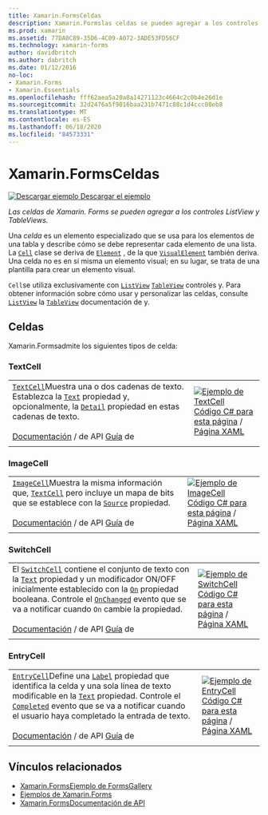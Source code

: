 ```yaml
---
title: Xamarin.FormsCeldas
description: Xamarin.Formslas celdas se pueden agregar a los controles ListView y TableViews. En este artículo se enumeran las celdas incluidas en Xamarin.Forms .
ms.prod: xamarin
ms.assetid: 77DA0C89-35D6-4C09-A072-3ADE53FD56CF
ms.technology: xamarin-forms
author: davidbritch
ms.author: dabritch
ms.date: 01/12/2016
no-loc:
- Xamarin.Forms
- Xamarin.Essentials
ms.openlocfilehash: fff62aea5a20a8a14271123c4664c2c0b4e26d1e
ms.sourcegitcommit: 32d2476a5f9016baa231b7471c88c1d4ccc08eb8
ms.translationtype: MT
ms.contentlocale: es-ES
ms.lasthandoff: 06/18/2020
ms.locfileid: "84573331"
---
```

# <a name="xamarinforms-cells"></a>Xamarin.FormsCeldas

[![Descargar ejemplo](~/media/shared/download.png) Descargar el ejemplo](https://docs.microsoft.com/samples/xamarin/xamarin-forms-samples/formsgallery)

_Las celdas de Xamarin. Forms se pueden agregar a los controles ListView y TableViews._

Una *celda* es un elemento especializado que se usa para los elementos de una tabla y describe cómo se debe representar cada elemento de una lista. La [`Cell`](xref:Xamarin.Forms.Cell) clase se deriva de [`Element`](xref:Xamarin.Forms.Element) , de la que [`VisualElement`](xref:Xamarin.Forms.Element) también deriva. Una celda no es en sí misma un elemento visual; en su lugar, se trata de una plantilla para crear un elemento visual.

`Cell`se utiliza exclusivamente con [`ListView`](views.md#listview) [`TableView`](views.md#tableview) controles y. Para obtener información sobre cómo usar y personalizar las celdas, consulte [`ListView`](~/xamarin-forms/user-interface/listview/index.md) la [`TableView`](~/xamarin-forms/user-interface/tableview.md) documentación de y.

## <a name="cells"></a>Celdas

Xamarin.Formsadmite los siguientes tipos de celda:

### <a name="textcell"></a>TextCell

|     |     |
| --- | --- |
| [`TextCell`](xref:Xamarin.Forms.TextCell)Muestra una o dos cadenas de texto. Establezca la [`Text`](xref:Xamarin.Forms.TextCell.Text) propiedad y, opcionalmente, la [`Detail`](xref:Xamarin.Forms.TextCell.Detail) propiedad en estas cadenas de texto.<br /><br />[Documentación](xref:Xamarin.Forms.TextCell)  /  de API [Guía](~/xamarin-forms/user-interface/listview/customizing-cell-appearance.md#textcell) de | [![Ejemplo de TextCell](cells-images/TextCell.png "Ejemplo de TextCell")](cells-images/TextCell-Large.png#lightbox "Ejemplo de TextCell")<br />[Código C# para esta página](https://github.com/xamarin/xamarin-forms-samples/blob/master/FormsGallery/FormsGallery/FormsGallery/CodeExamples/TextCellDemoPage.cs)  /  [Página XAML](https://github.com/xamarin/xamarin-forms-samples/blob/master/FormsGallery/FormsGallery/FormsGallery/XamlExamples/TextCellDemoPage.xaml) |
|     |     |

### <a name="imagecell"></a>ImageCell

|     |     |
| --- | --- |
| [`ImageCell`](xref:Xamarin.Forms.ImageCell)Muestra la misma información que, [`TextCell`](#textcell) pero incluye un mapa de bits que se establece con la [`Source`](xref:Xamarin.Forms.Image.Source) propiedad.<br /><br />[Documentación](xref:Xamarin.Forms.ImageCell)  /  de API [Guía](~/xamarin-forms/user-interface/listview/customizing-cell-appearance.md#imagecell) de | [![Ejemplo de ImageCell](cells-images/ImageCell.png "Ejemplo de ImageCell")](cells-images/ImageCell-Large.png#lightbox "Ejemplo de ImageCell")<br />[Código C# para esta página](https://github.com/xamarin/xamarin-forms-samples/blob/master/FormsGallery/FormsGallery/FormsGallery/CodeExamples/ImageCellDemoPage.cs)  /  [Página XAML](https://github.com/xamarin/xamarin-forms-samples/blob/master/FormsGallery/FormsGallery/FormsGallery/XamlExamples/ImageCellDemoPage.xaml) |
|     |     |

### <a name="switchcell"></a>SwitchCell

|     |     |
| --- | --- |
| El [`SwitchCell`](xref:Xamarin.Forms.SwitchCell) contiene el conjunto de texto con la [`Text`](xref:Xamarin.Forms.SwitchCell.Text) propiedad y un modificador ON/OFF inicialmente establecido con la [`On`](xref:Xamarin.Forms.SwitchCell.On) propiedad booleana. Controle el [`OnChanged`](xref:Xamarin.Forms.SwitchCell.OnChanged) evento que se va a notificar cuando `On` cambie la propiedad.<br /><br />[Documentación](xref:Xamarin.Forms.SwitchCell)  /  de API [Guía](~/xamarin-forms/user-interface/tableview.md#switchcell) de | [![Ejemplo de SwitchCell](cells-images/SwitchCell.png "Ejemplo de SwitchCell")](cells-images/SwitchCell-Large.png#lightbox "Ejemplo de SwitchCell")<br />[Código C# para esta página](https://github.com/xamarin/xamarin-forms-samples/blob/master/FormsGallery/FormsGallery/FormsGallery/CodeExamples/SwitchCellDemoPage.cs)  /  [Página XAML](https://github.com/xamarin/xamarin-forms-samples/blob/master/FormsGallery/FormsGallery/FormsGallery/XamlExamples/SwitchCellDemoPage.xaml) |
|     |     |

### <a name="entrycell"></a>EntryCell

|     |     |
| --- | --- |
| [`EntryCell`](xref:Xamarin.Forms.EntryCell)Define una [`Label`](xref:Xamarin.Forms.EntryCell.Label) propiedad que identifica la celda y una sola línea de texto modificable en la [`Text`](xref:Xamarin.Forms.EntryCell.Text) propiedad. Controle el [`Completed`](xref:Xamarin.Forms.EntryCell.Completed) evento que se va a notificar cuando el usuario haya completado la entrada de texto.<br /><br />[Documentación](xref:Xamarin.Forms.EntryCell)  /  de API [Guía](~/xamarin-forms/user-interface/tableview.md#entrycell) de | [![Ejemplo de EntryCell](cells-images/EntryCell.png "Ejemplo de EntryCell")](cells-images/EntryCell-Large.png#lightbox "Ejemplo de EntryCell")<br />[Código C# para esta página](https://github.com/xamarin/xamarin-forms-samples/blob/master/FormsGallery/FormsGallery/FormsGallery/CodeExamples/EntryCellDemoPage.cs)  /  [Página XAML](https://github.com/xamarin/xamarin-forms-samples/blob/master/FormsGallery/FormsGallery/FormsGallery/XamlExamples/EntryCellDemoPage.xaml) |
|     |     |

## <a name="related-links"></a>Vínculos relacionados

- [Xamarin.FormsEjemplo de FormsGallery](https://docs.microsoft.com/samples/xamarin/xamarin-forms-samples/formsgallery)
- [Ejemplos de Xamarin.Forms](https://docs.microsoft.com/samples/browse/?products=xamarin&term=Xamarin.Forms)
- [Xamarin.FormsDocumentación de API](https://docs.microsoft.com/dotnet/api/xamarin.forms?view=xamarin-forms)
